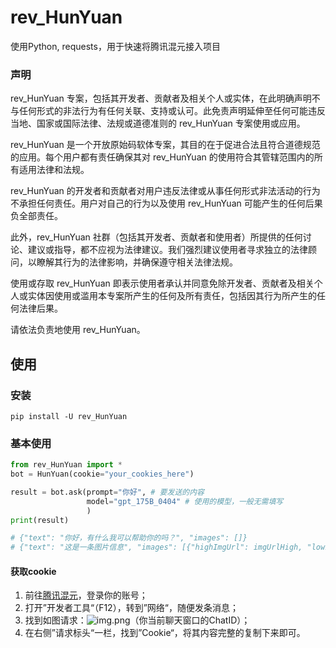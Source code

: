 # rev_HunYuan
使用Python, requests，用于快速将腾讯混元接入项目

### 声明
rev_HunYuan 专案，包括其开发者、贡献者及相关个人或实体，在此明确声明不与任何形式的非法行为有任何关联、支持或认可。此免责声明延伸至任何可能违反当地、国家或国际法律、法规或道德准则的 rev_HunYuan 专案使用或应用。

rev_HunYuan 是一个开放原始码软体专案，其目的在于促进合法且符合道德规范的应用。每个用户都有责任确保其对 rev_HunYuan 的使用符合其管辖范围内的所有适用法律和法规。

rev_HunYuan 的开发者和贡献者对用户违反法律或从事任何形式非法活动的行为不承担任何责任。用户对自己的行为以及使用 rev_HunYuan 可能产生的任何后果负全部责任。

此外，rev_HunYuan 社群（包括其开发者、贡献者和使用者）所提供的任何讨论、建议或指导，都不应视为法律建议。我们强烈建议使用者寻求独立的法律顾问，以瞭解其行为的法律影响，并确保遵守相关法律法规。

使用或存取 rev_HunYuan 即表示使用者承认并同意免除开发者、贡献者及相关个人或实体因使用或滥用本专案所产生的任何及所有责任，包括因其行为所产生的任何法律后果。

请依法负责地使用 rev_HunYuan。

## 使用
### 安装
```commandline
pip install -U rev_HunYuan
```

### 基本使用
```python
from rev_HunYuan import *
bot = HunYuan(cookie="your_cookies_here")

result = bot.ask(prompt="你好", # 要发送的内容
                 model="gpt_175B_0404" # 使用的模型，一般无需填写
                 )
print(result)

# {"text": "你好，有什么我可以帮助你的吗？", "images": []}
# {"text": "这是一条图片信息", "images": [{"highImgUrl": imgUrlHigh, "lowImgUrl": imgUrlLow}, {"highImgUrl": imgUrlHigh, "lowImgUrl": imgUrlLow}, {"highImgUrl": imgUrlHigh, "lowImgUrl": imgUrlLow}]}
```
#### 获取cookie
1. 前往[腾讯混元](https://hunyuan.tencent.com/)，登录你的账号；
2. 打开”开发者工具“（F12），转到”网络“，随便发条消息；
3. 找到如图请求：![img.png](img.png)（你当前聊天窗口的ChatID）；
4. 在右侧”请求标头“一栏，找到”Cookie“，将其内容完整的复制下来即可。